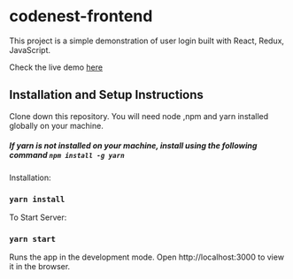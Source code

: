 # codenest-frontend

This project is a simple demonstration of user login built with React, Redux, JavaScript.

Check the live demo <a href="http://ec2-43-204-100-120.ap-south-1.compute.amazonaws.com:8080">here</a>

## Installation and Setup Instructions

Clone down this repository. You will need node ,npm and yarn installed globally on your machine.

##### If yarn is not installed on your machine, install using the following command  `npm install -g yarn`

Installation:
### `yarn install`

To Start Server:
### `yarn start`

Runs the app in the development mode.
Open http://localhost:3000 to view it in the browser.


